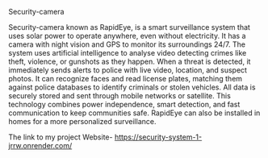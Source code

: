 Security-camera

Security-camera known as RapidEye, is a smart surveillance system that uses solar power to operate anywhere, even without electricity. It has a camera with night vision and GPS to monitor its surroundings 24/7. The system uses artificial intelligence to analyse video detecting crimes like theft, violence, or gunshots as they happen. When a threat is detected, it immediately sends alerts to police with live video, location, and suspect photos. It can recognize faces and read license plates, matching them against police databases to identify criminals or stolen vehicles. All data is securely stored and sent through mobile networks or satellite. This technology combines power independence, smart detection, and fast communication to keep communities safe. RapidEye can also be installed in homes for a more personalized surveillance.

The link to my project Website- https://security-system-1-jrrw.onrender.com/
